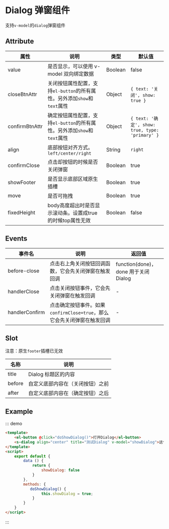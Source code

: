 # Dialog 弹窗组件

支持`v-model`的`dialog`弹窗组件

## Attribute

| 属性           | 说明                                                         | 类型    | 默认值                                          |
| -------------- | ------------------------------------------------------------ | ------- | ----------------------------------------------- |
| value          | 是否显示，可以使用 v-model 双向绑定数据                      | Boolean | false                                           |
| closeBtnAttr   | 关闭按钮属性配置，支持`el-button`的所有属性。另外添加`show`和`text`属性 | Object  | `{ text: '关闭', show: true }`                  |
| confirmBtnAttr | 确定按钮属性配置，支持`el-button`的所有属性。另外添加`show`和`text`属性 | Object  | `{ text: '确定', show: true, type: 'primary' }` |
| align          | 底部按钮对齐方式。`left/center/right`                        | String  | `right`                                         |
| confirmClose   | 点击却按钮的时候是否关闭弹窗                                 | Boolean | true                                            |
| showFooter     | 是否显示底部区域原生插槽                                     | Boolean | true                                            |
| move           | 是否可拖拽                                                   | Boolean | true                                            |
| fixedHeight    | body高度超出时是否显示滚动条。设置成true的时候top属性无效    | Boolean | false                                           |

## Events

| 事件名         | 说明                                                         | 返回值                               |
| -------------- | ------------------------------------------------------------ | ------------------------------------ |
| before-close   | 点击右上角关闭按钮回调函数，它会先关闭弹窗在触发回调         | function(done)，done 用于关闭 Dialog |
| handlerClose   | 点击关闭按钮事件，它会先关闭弹窗在触发回调                   | -                                    |
| handlerConfirm | 点击确定按钮事件。如果`confirmClose=true`，那么它会先关闭弹窗在触发回调 | -                                    |

## Slot

注意：原生`footer`插槽已无效

| 名称   | 说明                             |
| ------ | -------------------------------- |
| title  | Dialog 标题区的内容              |
| before | 自定义底部内容在（关闭按钮）之前 |
| after  | 自定义底部内容在（确定按钮）之后 |

## Example

::: demo 
```html
<template>
    <el-button @click="doShowDialog()">打开Dialog</el-button>
    <s-dialog align="center" title="测试Dialog" v-model="showDialog">这个一个测试内容</s-dialog>
</template>
<script>
    export default {
        data () {
            return {
                showDialog: false
            }
        },
        methods: {
           doShowDialog() {
      			this.showDialog = true;
    		}
        }
    }
</script>
```
:::
